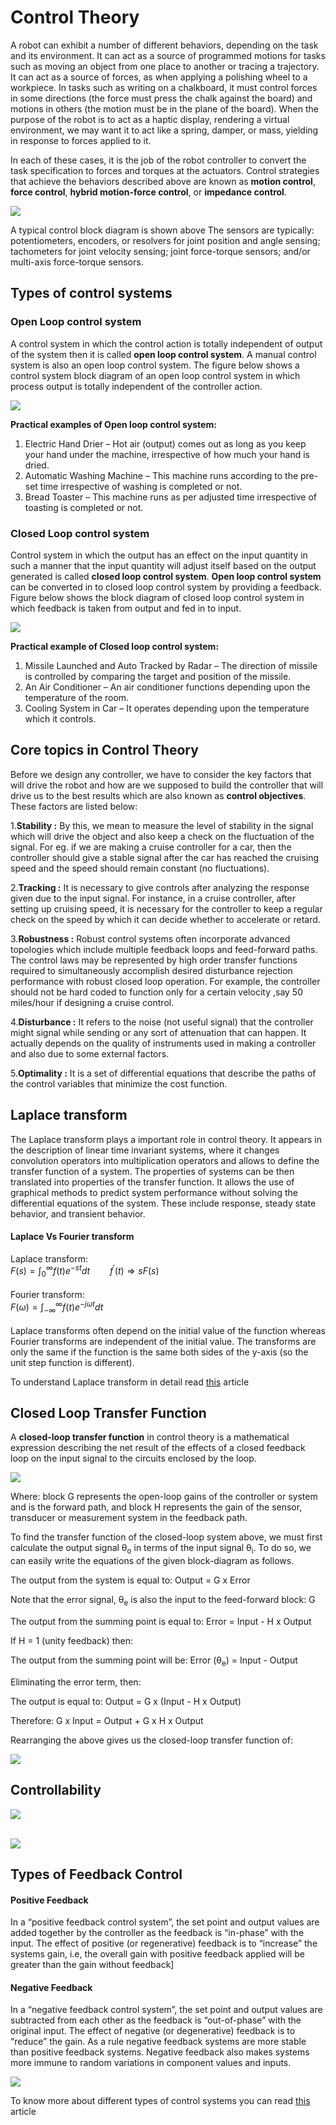 # Control Theory

A robot can exhibit a number of different behaviors, depending on the task and its environment. It can act as a source of programmed motions for tasks such as moving an object from one place to another or tracing a trajectory. It can act as a source of forces, as when applying a polishing wheel to a workpiece. In tasks such as writing on a chalkboard, it must control forces in some directions (the force must press the chalk against the board) and motions in others (the motion must be in the plane of the board). When the purpose of the robot is to act as a haptic display, rendering a virtual environment, we may want it to act like a spring, damper, or mass, yielding in response to forces applied to it.

In each of these cases, it is the job of the robot controller to convert the task specification to forces and torques at the actuators. Control strategies that achieve the behaviors described above are known as **motion control**, **force control**, **hybrid motion-force control**, or **impedance control**.



![](images\controller.png)



A typical control block diagram is shown above The sensors are typically: potentiometers, encoders, or resolvers for joint position and angle sensing; tachometers for joint velocity sensing; joint force-torque sensors; and/or multi-axis force-torque sensors.

## Types of control systems

### Open Loop control system

A control system in which the control action is totally independent of output of the system then it is called **open loop control system**. A manual control system is also an open loop control system. The figure below shows a control system block diagram of an open loop control system in which process output is totally independent of the controller action.



![](images\controller_1.png)



**Practical examples of Open loop control system:**

1. Electric Hand Drier – Hot air (output) comes out as long as you keep your hand under the machine, irrespective of how much your hand is dried.
2. Automatic Washing Machine – This machine runs according to the pre-set time irrespective of washing is completed or not.
3. Bread Toaster – This machine runs as per adjusted time irrespective of toasting is completed or not.

### Closed Loop control system

Control system in which the output has an effect on the input quantity in such a manner that the input quantity will adjust itself based on the output generated is called **closed loop control system**. **Open loop control system** can be converted in to closed loop control system by providing a feedback. Figure below shows the block diagram of closed loop control system in which feedback is taken from output and fed in to input.



![](images\controller_2.png)



**Practical example of Closed loop control system:**

1. Missile Launched and Auto Tracked by Radar – The direction of missile is controlled by comparing the target and position of the missile.
2. An Air Conditioner – An air conditioner functions depending upon the temperature of the room.
3. Cooling System in Car – It operates depending upon the temperature which it controls.

## Core topics in Control Theory

Before we design any controller, we have to consider the key factors that will drive the robot and how are we supposed to build the controller that will drive us to the best results which are also known as **control objectives**. These factors are listed below:

1.**Stability :** By this, we mean to measure the level of stability in the signal which will drive the object and also keep a check on the fluctuation of the signal. For eg. if we are making a cruise controller for a car, then the controller should give a stable signal after the car has reached the cruising speed and the speed should remain constant (no fluctuations).

2.**Tracking :** It is necessary to give controls after analyzing the response given due to the input signal. For instance, in a cruise controller, after setting up cruising speed, it is necessary for the controller to keep a regular check on the speed by which it can decide whether to accelerate or retard.

3.**Robustness :** Robust control systems often incorporate advanced topologies which include multiple feedback loops and feed-forward paths. The control laws may be represented by high order transfer functions required to simultaneously accomplish desired disturbance rejection performance with robust closed loop operation. For example, the controller should not be hard coded to function only for a certain velocity ,say 50 miles/hour if designing a cruise control.

4.**Disturbance :** It refers to the noise (not useful signal) that the controller might signal while sending or any sort of attenuation that can happen. It actually depends on the quality of instruments used in making a controller and also due to some external factors.

5.**Optimality :** It is a set of differential equations that describe the paths of the control variables that minimize the cost function.



## Laplace transform

The Laplace transform plays a important role in control theory. It appears in the description of linear time invariant systems, where it changes convolution operators into multiplication operators and allows to define the transfer function of a system. The properties of systems can be then translated into properties of the transfer function. It allows the use of graphical methods to predict system performance without solving the differential equations of the system. These include response, steady state behavior, and transient behavior.

#### Laplace Vs Fourier transform

Laplace transform:<br>
$F(s)=\int_{0}^{\infty}f(t)e^{-st}dt  \qquad f^{'}(t)\Rightarrow sF(s)$<br><br>
Fourier transform:<br>
$F(\omega) = \int_{-\infty}^{\infty}f(t)e^{-j\omega t}dt$<br><br>
Laplace transforms often depend on the initial value of the function whereas Fourier transforms are independent of the initial value. The transforms are only the same if the function is the same both sides of the y-axis (so the unit step function is different). 

To understand Laplace transform in detail read [this](https://www.electrical4u.com/laplace-transformation/) article

##  Closed Loop Transfer Function

A **closed-loop transfer function** in control theory is a mathematical expression describing the net result of the effects of a closed feedback loop on the input signal to the circuits enclosed by the loop.



![](images\controller_4.png)

Where: block G represents the open-loop gains of the controller or system and is the forward path, and block H represents the gain of the sensor, transducer or measurement system in the feedback path.

To find the transfer function of the closed-loop system above, we must first calculate the output signal θ<sub>o</sub> in terms of the input signal θ<sub>i</sub>. To do so, we can easily write the equations of the given block-diagram as follows.

The output from the system is equal to:  Output = G x Error

Note that the error signal, θ<sub>e</sub> is also the input to the feed-forward block: G

The output from the summing point is equal to:  Error = Input - H x Output

If H = 1 (unity feedback) then:

The output from the summing point will be:  Error (θ<sub>e</sub>) = Input - Output

Eliminating the error term, then:

The output is equal to:  Output = G x (Input - H x Output)

Therefore:  G x Input = Output + G x H x Output

Rearranging the above gives us the closed-loop transfer function of:

![](images\controller_5.png)



## Controllability

![](images\controlablity.png)<br><br>

![](images\controlablity_1.jpg)

## Types of Feedback Control

#### Positive Feedback

In a “positive feedback control system”, the set point and output values are added together by the controller as the feedback is “in-phase” with the input. The effect of positive (or regenerative) feedback is to “increase” the systems gain, i.e, the overall gain with positive feedback applied will be greater than the gain without feedback]

#### Negative Feedback

In a “negative feedback control system”, the set point and output values are subtracted from each other as the feedback is “out-of-phase” with the original input. The effect of negative (or degenerative) feedback is to “reduce” the gain. As a rule negative feedback systems are more stable than positive feedback systems. Negative feedback also makes systems more immune to random variations in component values and inputs.



![](images\whatis-feedback_loop_mobile.jpg)



To know more about different types of control systems you can read [this](https://www.electrical4u.com/types-of-systems-linear-and-non-linear-system/) article